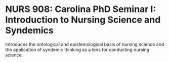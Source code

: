 # NURS 908: Carolina PhD Seminar I: Introduction to Nursing Science and Syndemics

Introduces the ontological and epistemological basis of nursing science and the application of syndemic thinking as a lens for conducting nursing science.
